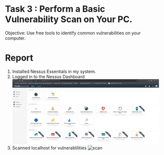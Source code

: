 # Task 3  : Perform a Basic Vulnerability Scan on Your PC.
 Objective: Use free tools to identify common vulnerabilities on your computer.

# Report

1. Installed Nessus Essentials in my system.
2. Logged in to the Nessus Dashboard
   ![nessus](https://github.com/hizanrahman/Elevate_Labs_Internship/blob/main/Task-03/nessus_scan.png)
3. Scanned localhost for vulnerablilities
   ![scan]()
   
